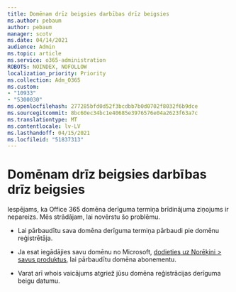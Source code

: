 ```yaml
---
title: Domēnam drīz beigsies darbības drīz beigsies
ms.author: pebaum
author: pebaum
manager: scotv
ms.date: 04/14/2021
audience: Admin
ms.topic: article
ms.service: o365-administration
ROBOTS: NOINDEX, NOFOLLOW
localization_priority: Priority
ms.collection: Adm_O365
ms.custom:
- "10933"
- "5300030"
ms.openlocfilehash: 277285bfd0d52f3bcdbb7b0d0702f8032f6b9dce
ms.sourcegitcommit: 8bc60ec34bc1e40685e3976576e04a2623f63a7c
ms.translationtype: MT
ms.contentlocale: lv-LV
ms.lasthandoff: 04/15/2021
ms.locfileid: "51837313"
---
```

# <a name="domain-expiring-soon"></a>Domēnam drīz beigsies darbības drīz beigsies

Iespējams, ka Office 365 domēna derīguma termiņa brīdinājuma ziņojums ir nepareizs. Mēs strādājam, lai novērstu šo problēmu.

- Lai pārbaudītu sava domēna derīguma termiņa pārbaudi pie domēnu reģistrētāja.

- Ja esat iegādājies savu domēnu no Microsoft, [dodieties uz Norēķini > savus produktus,](https://admin.microsoft.com/Adminportal/Home?source=applauncher#/subscriptions) lai pārbaudītu domēna abonementu.

- Varat arī whois vaicājums atgriež jūsu domēna reģistrācijas derīguma beigu datumu.